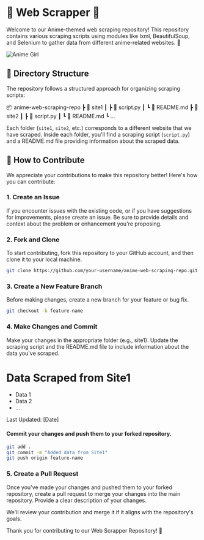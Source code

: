 # 🌟 Web Scrapper 🌟

Welcome to our Anime-themed web scraping repository! This repository contains various scraping scripts using modules like lxml, BeautifulSoup, and Selenium to gather data from different anime-related websites. 🎉

![Anime Girl](https://example.com/anime-girl-image.png)

## 📁 Directory Structure

The repository follows a structured approach for organizing scraping scripts:

📦 anime-web-scraping-repo
┣ 📂 site1
┃ ┣ 📜 script.py
┃ ┗ 📜 README.md
┣ 📂 site2
┃ ┣ 📜 script.py
┃ ┗ 📜 README.md
┗ ...


Each folder (`site1`, `site2`, etc.) corresponds to a different website that we have scraped. Inside each folder, you'll find a scraping script (`script.py`) and a README.md file providing information about the scraped data.

## 🚀 How to Contribute

We appreciate your contributions to make this repository better! Here's how you can contribute:

### 1. Create an Issue

If you encounter issues with the existing code, or if you have suggestions for improvements, please create an issue. Be sure to provide details and context about the problem or enhancement you're proposing.

### 2. Fork and Clone

To start contributing, fork this repository to your GitHub account, and then clone it to your local machine.

```bash
git clone https://github.com/your-username/anime-web-scraping-repo.git
```

### 3. Create a New Feature Branch
Before making changes, create a new branch for your feature or bug fix.

```bash
git checkout -b feature-name
```

### 4. Make Changes and Commit
Make your changes in the appropriate folder (e.g., site1). Update the scraping script and the README.md file to include information about the data you've scraped.

# Data Scraped from Site1

- Data 1
- Data 2
- ...

Last Updated: [Date]

#### Commit your changes and push them to your forked repository.
```bash
git add .
git commit -m "Added data from Site1"
git push origin feature-name
```
### 5. Create a Pull Request
Once you've made your changes and pushed them to your forked repository, create a pull request to merge your changes into the main repository. Provide a clear description of your changes.

We'll review your contribution and merge it if it aligns with the repository's goals.

Thank you for contributing to our Web Scrapper Repository! 🙌
